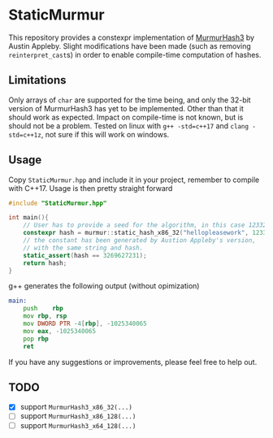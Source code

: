 # StaticMurmur

This repository provides a constexpr implementation of [MurmurHash3](https://github.com/aappleby/smhasher/blob/master/src/MurmurHash3.cpp) by Austin Appleby. Slight modifications have been made (such as removing `reinterpret_cast`s) in order to enable compile-time computation of hashes.

## Limitations

Only arrays of `char` are supported for the time being, and only the 32-bit version of MurmurHash3 has yet to be implemented. Other than that it should work as expected. Impact on compile-time is not known, but is should not be a problem. Tested on linux with `g++ -std=c++17` and `clang -std=c++1z`, not sure if this will work on windows.

## Usage

Copy `StaticMurmur.hpp` and include it in your project, remember to compile with C++17. Usage is then pretty straight forward
```c++
#include "StaticMurmur.hpp"

int main(){
	// User has to provide a seed for the algorithm, in this case 123321u.
	constexpr hash = murmur::static_hash_x86_32("hellopleasework", 123321u);
	// the constant has been generated by Austion Appleby's version,
	// with the same string and hash.
	static_assert(hash == 3269627231);
	return hash;
}
```
g++ generates the following output (without opimization)
```asm
main:
	push	rbp
	mov	rbp, rsp
	mov	DWORD PTR -4[rbp], -1025340065
	mov	eax, -1025340065
	pop	rbp
	ret
```
If you have any suggestions or improvements, please feel free to help out.

## TODO

- [x] support `MurmurHash3_x86_32(...)`
- [ ] support `MurmurHash3_x86_128(...)`
- [ ] support `MurmurHash3_x64_128(...)`
